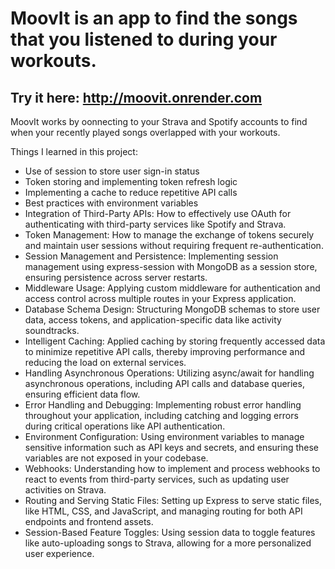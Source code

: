 # MoovIt is an app to find the songs that you listened to during your workouts.
## Try it here: http://moovit.onrender.com

MoovIt works by oonnecting to your Strava and Spotify accounts to find when your recently played songs overlapped with your workouts.

Things I learned in this project: 
- Use of session to store user sign-in status
- Token storing and implementing token refresh logic
- Implementing a cache to reduce repetitive API calls
- Best practices with environment variables
- Integration of Third-Party APIs: How to effectively use OAuth for authenticating with third-party services like Spotify and Strava.
- Token Management: How to manage the exchange of tokens securely and maintain user sessions without requiring frequent re-authentication.
- Session Management and Persistence: Implementing session management using express-session with MongoDB as a session store, ensuring persistence across server restarts.
- Middleware Usage: Applying custom middleware for authentication and access control across multiple routes in your Express application.
- Database Schema Design: Structuring MongoDB schemas to store user data, access tokens, and application-specific data like activity soundtracks.
- Intelligent Caching: Applied caching by storing frequently accessed data to minimize repetitive API calls, thereby improving performance and reducing the load on external services.
- Handling Asynchronous Operations: Utilizing async/await for handling asynchronous operations, including API calls and database queries, ensuring efficient data flow.
- Error Handling and Debugging: Implementing robust error handling throughout your application, including catching and logging errors during critical operations like API authentication.
- Environment Configuration: Using environment variables to manage sensitive information such as API keys and secrets, and ensuring these variables are not exposed in your codebase.
- Webhooks: Understanding how to implement and process webhooks to react to events from third-party services, such as updating user activities on Strava.
- Routing and Serving Static Files: Setting up Express to serve static files, like HTML, CSS, and JavaScript, and managing routing for both API endpoints and frontend assets.
- Session-Based Feature Toggles: Using session data to toggle features like auto-uploading songs to Strava, allowing for a more personalized user experience.


